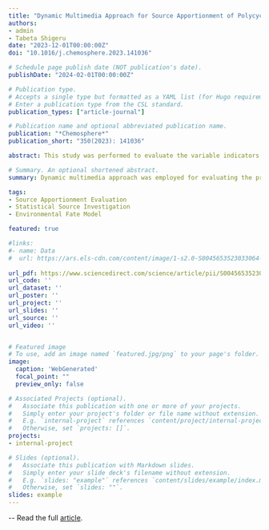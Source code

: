 ```yaml
---
title: "Dynamic Multimedia Approach for Source Apportionment of Polycyclic Aromatic Hydrocarbons"
authors:
- admin
- Tabeta Shigeru
date: "2023-12-01T00:00:00Z"
doi: "10.1016/j.chemosphere.2023.141036"

# Schedule page publish date (NOT publication's date).
publishDate: "2024-02-01T00:00:00Z"

# Publication type.
# Accepts a single type but formatted as a YAML list (for Hugo requirements).
# Enter a publication type from the CSL standard.
publication_types: ["article-journal"]

# Publication name and optional abbreviated publication name.
publication: "*Chemosphere*"
publication_short: "350(2023): 141036"

abstract: This study was performed to evaluate the variable indicators of polycyclic aromatic hydrocarbons (PAHs) source apportionment by using an unsteady-state multimedia model. The identical indicators have been used in different environmental bulks for more than 20 years, which resulted in huge errors in source apportionment. Generated through four emission arrays, the diagnostic ratios for indicators revealed dimensionless OR, in air/soil and seawater/sediment reached ∼3.63 and ∼0.24 for Fla/Pyr, and for Ant/Phe the ratio was ∼0.31 and ∼0.18, and coastal OR for air/seawater was higher than the offshore, suggesting both compartmental and spatial divergences. The PCA indicated similar loading distribution and primary factors, shared by emission, atmosphere, and seawater arrays, whereas the slow transport between air/water and soil/sediment, weak degradation, and original concentration level might result in factors in soil and sediment separated or merged in dynamic conditions. The physicochemical divergence of indicators could be intensified after long-term environmental transport, misleading the source apportionment. Therefore, the result elucidated the essential evaluation of additional inorganic indicators and necessary verification by simultaneous sampling measurement on vertical compartments.

# Summary. An optional shortened abstract.
summary: Dynamic multimedia approach was employed for evaluating the previous source apportionment studies on PAHs. The results revealed significant bias in different phases.

tags:
- Source Apportionment Evaluation
- Statistical Source Investigation
- Environmental Fate Model

featured: true

#links:
#- name: Data
#  url: https://ars.els-cdn.com/content/image/1-s2.0-S0045653523033064-mmc1.docx
  
url_pdf: https://www.sciencedirect.com/science/article/pii/S0045653523033064/pdfft?md5=45243bfc17adcaff3b94220d4533de5b&pid=1-s2.0-S0045653523033064-main.pdf
url_code: ''
url_dataset: ''
url_poster: ''
url_project: ''
url_slides: ''
url_source: ''
url_video: ''


# Featured image
# To use, add an image named `featured.jpg/png` to your page's folder. 
image:
  caption: 'WebGenerated'
  focal_point: ""
  preview_only: false

# Associated Projects (optional).
#   Associate this publication with one or more of your projects.
#   Simply enter your project's folder or file name without extension.
#   E.g. `internal-project` references `content/project/internal-project/index.md`.
#   Otherwise, set `projects: []`.
projects:
- internal-project

# Slides (optional).
#   Associate this publication with Markdown slides.
#   Simply enter your slide deck's filename without extension.
#   E.g. `slides: "example"` references `content/slides/example/index.md`.
#   Otherwise, set `slides: ""`.
slides: example
---
```

-- Read the full [article](https://www.sciencedirect.com/science/article/pii/S0045653523033064).
